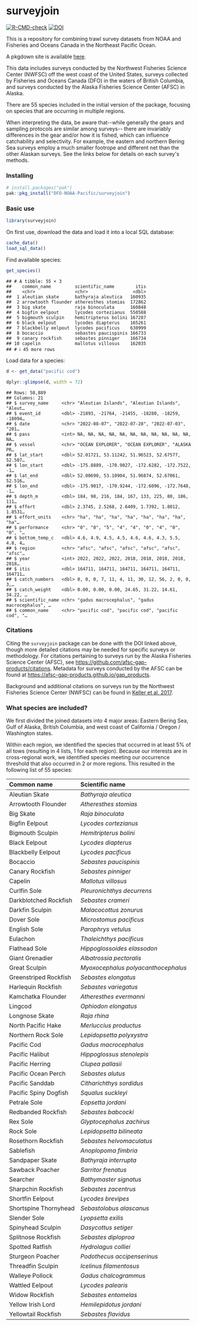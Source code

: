 
# surveyjoin

<!-- badges: start -->

[![R-CMD-check](https://github.com/DFO-NOAA-Pacific/surveyjoin/actions/workflows/R-CMD-check.yaml/badge.svg)](https://github.com/DFO-NOAA-Pacific/surveyjoin/actions/workflows/R-CMD-check.yaml)
[![DOI](https://zenodo.org/badge/484561620.svg)](https://zenodo.org/doi/10.5281/zenodo.10031852)
<!-- badges: end -->

This is a repository for combining trawl survey datasets from NOAA and
Fisheries and Oceans Canada in the Northeast Pacific Ocean.

A pkgdown site is available
[here](https://dfo-noaa-pacific.github.io/surveyjoin/).

This data includes surveys conducted by the Northwest Fisheries Science
Center (NWFSC) off the west coast of the United States, surveys
collected by Fisheries and Oceans Canada (DFO) in the waters of British
Columbia, and surveys conducted by the Alaska Fisheries Science Center
(AFSC) in Alaska. 

There are 55 species included in the initial version of the package,
focusing on species that are occurring in multiple regions.

When interpreting the data, be aware that--while 
generally the gears and sampling protocols are similar among surveys--
there are invariably differences in the gear and/or how it is fished, 
which can influence catchability and selectivity. For example, 
the eastern and northern Bering Sea surveys employ a much smaller 
footrope and different net than the other Alaskan surveys. See the links 
below for details on each survey's methods.

### Installing

``` r
# install.packages("pak")
pak::pkg_install("DFO-NOAA-Pacific/surveyjoin")
```

### Basic use

``` r
library(surveyjoin)
```

On first use, download the data and load it into a local SQL database:

``` r
cache_data()
load_sql_data()
```

Find available species:

``` r
get_species()
```

    ## # A tibble: 55 × 3
    ##    common_name         scientific_name        itis
    ##    <chr>               <chr>                 <dbl>
    ##  1 aleutian skate      bathyraja aleutica   160935
    ##  2 arrowtooth flounder atheresthes stomias  172862
    ##  3 big skate           raja binoculata      160848
    ##  4 bigfin eelpout      lycodes cortezianus  550588
    ##  5 bigmouth sculpin    hemitripterus bolini 167287
    ##  6 black eelpout       lycodes diapterus    165261
    ##  7 blackbelly eelpout  lycodes pacificus    630999
    ##  8 bocaccio            sebastes paucispinis 166733
    ##  9 canary rockfish     sebastes pinniger    166734
    ## 10 capelin             mallotus villosus    162035
    ## # ℹ 45 more rows

Load data for a species:

``` r
d <- get_data("pacific cod")
```

``` r
dplyr::glimpse(d, width = 72)
```

    ## Rows: 58,889
    ## Columns: 21
    ## $ survey_name     <chr> "Aleutian Islands", "Aleutian Islands", "Aleut…
    ## $ event_id        <dbl> -21893, -21764, -21455, -18280, -18259, -18094…
    ## $ date            <chr> "2022-08-07", "2022-07-28", "2022-07-03", "201…
    ## $ pass            <int> NA, NA, NA, NA, NA, NA, NA, NA, NA, NA, NA, NA…
    ## $ vessel          <chr> "OCEAN EXPLORER", "OCEAN EXPLORER", "ALASKA PR…
    ## $ lat_start       <dbl> 52.01721, 53.11242, 51.96523, 52.67577, 52.507…
    ## $ lon_start       <dbl> -175.8889, -170.9027, -172.6282, -172.7522, -1…
    ## $ lat_end         <dbl> 52.00690, 53.10904, 51.96874, 52.67061, 52.516…
    ## $ lon_end         <dbl> -175.9017, -170.9244, -172.6096, -172.7648, -1…
    ## $ depth_m         <dbl> 184, 98, 216, 184, 167, 133, 225, 80, 186, 111…
    ## $ effort          <dbl> 2.3745, 2.5268, 2.6409, 1.7392, 1.8012, 1.8531…
    ## $ effort_units    <chr> "ha", "ha", "ha", "ha", "ha", "ha", "ha", "ha"…
    ## $ performance     <chr> "0", "0", "5", "4", "4", "0", "4", "0", "0", "…
    ## $ bottom_temp_c   <dbl> 4.6, 4.9, 4.5, 4.5, 4.6, 4.6, 4.3, 5.5, 4.8, 4…
    ## $ region          <chr> "afsc", "afsc", "afsc", "afsc", "afsc", "afsc"…
    ## $ year            <int> 2022, 2022, 2022, 2018, 2018, 2018, 2018, 2018…
    ## $ itis            <dbl> 164711, 164711, 164711, 164711, 164711, 164711…
    ## $ catch_numbers   <dbl> 0, 0, 0, 7, 11, 4, 11, 30, 12, 56, 2, 0, 0, 3,…
    ## $ catch_weight    <dbl> 0.00, 0.00, 0.00, 24.65, 31.22, 14.61, 34.22, …
    ## $ scientific_name <chr> "gadus macrocephalus", "gadus macrocephalus", …
    ## $ common_name     <chr> "pacific cod", "pacific cod", "pacific cod", "…

### Citations

Citing the `surveyjoin` package can be done with the DOI linked above,
though more detailed citations may be needed for specific surveys or
methodology. For citations pertaining to surveys run by the Alaska
Fisheries Science Center (AFSC), 
see <https://github.com/afsc-gap-products/citations>. 
Metadata for surveys conducted by the AFSC can be found at 
<https://afsc-gap-products.github.io/gap_products>.

Background and additional citations on surveys run by the Northwest
Fisheries Science Center (NWFSC) can be found in [Keller et
al. 2017](https://repository.library.noaa.gov/view/noaa/14179/noaa_14179_DS1.pdf). 

### What species are included?

We first divided the joined datasets into 4 major areas: Eastern Bering
Sea, Gulf of Alaska, British Columbia, and west coast of California /
Oregon / Washington states.

Within each region, we identified the species that occurred in at least
5% of all tows (resulting in 4 lists, 1 for each region). Because our
interests are in cross-regional work, we identified species meeting our
occurrence threshold that also occurred in 2 or more regions. This
resulted in the following list of 55 species:

| Common name           | Scientific name                     |
|:----------------------|:------------------------------------|
| Aleutian Skate        | *Bathyraja aleutica*                |
| Arrowtooth Flounder   | *Atheresthes stomias*               |
| Big Skate             | *Raja binoculata*                   |
| Bigfin Eelpout        | *Lycodes cortezianus*               |
| Bigmouth Sculpin      | *Hemitripterus bolini*              |
| Black Eelpout         | *Lycodes diapterus*                 |
| Blackbelly Eelpout    | *Lycodes pacificus*                 |
| Bocaccio              | *Sebastes paucispinis*              |
| Canary Rockfish       | *Sebastes pinniger*                 |
| Capelin               | *Mallotus villosus*                 |
| Curlfin Sole          | *Pleuronichthys decurrens*          |
| Darkblotched Rockfish | *Sebastes crameri*                  |
| Darkfin Sculpin       | *Malacocottus zonurus*              |
| Dover Sole            | *Microstomus pacificus*             |
| English Sole          | *Parophrys vetulus*                 |
| Eulachon              | *Thaleichthys pacificus*            |
| Flathead Sole         | *Hippoglossoides elassodon*         |
| Giant Grenadier       | *Albatrossia pectoralis*            |
| Great Sculpin         | *Myoxocephalus polyacanthocephalus* |
| Greenstriped Rockfish | *Sebastes elongatus*                |
| Harlequin Rockfish    | *Sebastes variegatus*               |
| Kamchatka Flounder    | *Atheresthes evermanni*             |
| Lingcod               | *Ophiodon elongatus*                |
| Longnose Skate        | *Raja rhina*                        |
| North Pacific Hake    | *Merluccius productus*              |
| Northern Rock Sole    | *Lepidopsetta polyxystra*           |
| Pacific Cod           | *Gadus macrocephalus*               |
| Pacific Halibut       | *Hippoglossus stenolepis*           |
| Pacific Herring       | *Clupea pallasii*                   |
| Pacific Ocean Perch   | *Sebastes alutus*                   |
| Pacific Sanddab       | *Citharichthys sordidus*            |
| Pacific Spiny Dogfish | *Squalus suckleyi*                  |
| Petrale Sole          | *Eopsetta jordani*                  |
| Redbanded Rockfish    | *Sebastes babcocki*                 |
| Rex Sole              | *Glyptocephalus zachirus*           |
| Rock Sole             | *Lepidopsetta bilineata*            |
| Rosethorn Rockfish    | *Sebastes helvomaculatus*           |
| Sablefish             | *Anoplopoma fimbria*                |
| Sandpaper Skate       | *Bathyraja interrupta*              |
| Sawback Poacher       | *Sarritor frenatus*                 |
| Searcher              | *Bathymaster signatus*              |
| Sharpchin Rockfish    | *Sebastes zacentrus*                |
| Shortfin Eelpout      | *Lycodes brevipes*                  |
| Shortspine Thornyhead | *Sebastolobus alascanus*            |
| Slender Sole          | *Lyopsetta exilis*                  |
| Spinyhead Sculpin     | *Dasycottus setiger*                |
| Splitnose Rockfish    | *Sebastes diploproa*                |
| Spotted Ratfish       | *Hydrolagus colliei*                |
| Sturgeon Poacher      | *Podothecus accipenserinus*         |
| Threadfin Sculpin     | *Icelinus filamentosus*             |
| Walleye Pollock       | *Gadus chalcogrammus*               |
| Wattled Eelpout       | *Lycodes palearis*                  |
| Widow Rockfish        | *Sebastes entomelas*                |
| Yellow Irish Lord     | *Hemilepidotus jordani*             |
| Yellowtail Rockfish   | *Sebastes flavidus*                 |
